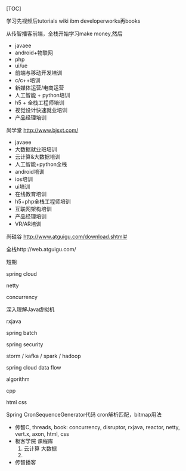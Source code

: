 [TOC]

学习先视频后tutorials wiki ibm developerworks再books

从传智播客前端，全栈开始学习make money,然后

 - javaee
 - android+物联网
 - php
 - ui/ue
 - 前端与移动开发培训
 - c/c++培训
 - 新媒体运营/电商运营
 - 人工智能 + python培训
 - h5 + 全栈工程师培训
 - 视觉设计快速就业培训
 - 产品经理培训



尚学堂 http://www.bjsxt.com/

- javaee
- 大数据就业班培训
- 云计算&大数据培训
- 人工智能+python全栈
- android培训
- ios培训
- ui培训
- 在线教育培训
- h5+php全栈工程师培训
- 互联网架构培训
- 产品经理培训
- VR/AR培训



尚硅谷 http://www.atguigu.com/download.shtml#

全栈http://web.atguigu.com/







短期

spring cloud

netty

concurrency

深入理解Java虚拟机

rxjava

spring batch

spring security

storm / kafka / spark / hadoop

spring cloud data flow

algorithm

cpp

html css















Spring CronSequenceGenerator代码 cron解析匹配，bitmap用法





















 - 传智C, threads, book: concurrency, disruptor, rxjava, reactor, netty, vert.x, axon, html, css
- 极客学院 课程库
   1. 云计算 大数据
   2. ​
- 传智播客